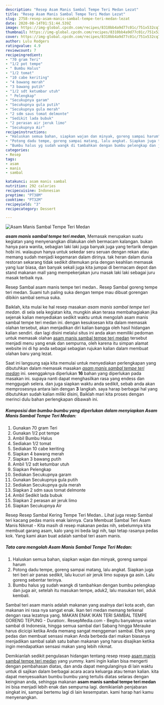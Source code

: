 ```yaml
---
description: "Resep Asam Manis Sambal Tempe Teri Medan Lezat"
title: "Resep Asam Manis Sambal Tempe Teri Medan Lezat"
slug: 2758-resep-asam-manis-sambal-tempe-teri-medan-lezat
date: 2020-08-14T01:51:44.539Z
image: https://img-global.cpcdn.com/recipes/8310bb4a9d77c01c/751x532cq70/asam-manis-sambal-tempe-teri-medan-foto-resep-utama.jpg
thumbnail: https://img-global.cpcdn.com/recipes/8310bb4a9d77c01c/751x532cq70/asam-manis-sambal-tempe-teri-medan-foto-resep-utama.jpg
cover: https://img-global.cpcdn.com/recipes/8310bb4a9d77c01c/751x532cq70/asam-manis-sambal-tempe-teri-medan-foto-resep-utama.jpg
author: Lulu Rodgers
ratingvalue: 4.9
reviewcount: 7
recipeingredient:
- "70 gram Teri"
- "1/2 pot tempe"
- " Bumbu Halus"
- "1/2 tomat"
- "10 cabe keriting"
- "4 bawang merah"
- "3 bawang putih"
- "1/2 sdt ketumbar utuh"
- " Pelengkap"
- "Secukupnya garam"
- "Secukupnya gula putih"
- "Secukupnya gula merah"
- "2 sdm saus tomat delmonte"
- "Sedikit lada bubuk"
- "2 perasan air jeruk limo"
- "Secukupnya Air"
recipeinstructions:
- "Haluskan semua bahan, siapkan wajan dan minyak, goreng sampai harum"
- "Potong dadu tempe, goreng sampai matang, lalu angkat. Siapkan juga teri beri air panas sedikit, lalu kucuri air jeruk limo supaya ga asin. Lalu goreng sebentar terinya."
- "Bumbu halus yg sudah wangk di tambahkan dengan bumbu pelengkap dan juga air, setelah itu masukan tempe, aduk2, lalu masukan teri, aduk kembali."
categories:
- Resep
tags:
- asam
- manis
- sambal

katakunci: asam manis sambal 
nutrition: 292 calories
recipecuisine: Indonesian
preptime: "PT38M"
cooktime: "PT32M"
recipeyield: "3"
recipecategory: Dessert

---
```



![Asam Manis Sambal Tempe Teri Medan](https://img-global.cpcdn.com/recipes/8310bb4a9d77c01c/751x532cq70/asam-manis-sambal-tempe-teri-medan-foto-resep-utama.jpg)

<b><i>asam manis sambal tempe teri medan</i></b>, Memasak merupakan suatu kegiatan yang menyenangkan dilakukan oleh bermacam kalangan. bukan hanya para wanita, sebagian laki laki juga banyak juga yang tertarik dengan hobi ini. walaupun hanya untuk sekedar seru seruan dengan rekan atau memang sudah menjadi kegemaran dalam dirinya. tak heran dalam dunia restoran sekarang tidak sedikit ditemukan pria dengan keahlian memasak yang luar biasa, dan banyak sekali juga kita jumpai di bermacam depot dan stand makanan mall yang mempekerjakan juru masak laki laki sebagai juru masak terbaik nya.

Resep Sambal asam manis tempe teri medan.. Resep Sambal goreng tempe teri medan. Suami tuh paling suka dengan tempe mau dibuat gorengan dibikin sambal semua suka.

Baiklah, kita mulai ke hal resep masakan <i>asam manis sambal tempe teri medan</i>. di sela sela kegiatan kita, mungkin akan terasa membahagiakan jika sejenak kalian menyediakan sedikit waktu untuk mengolah asam manis sambal tempe teri medan ini. dengan kesuksesan kita dalam memasak olahan tersebut, akan menjadikan diri kalian bangga oleh hasil hidangan kalian sendiri. dan lagi disini melalui situs ini anda akan memiliki pedoman untuk memasak olahan <u>asam manis sambal tempe teri medan</u> tersebut menjadi menu yang enak dan sempurna, oleh karena itu simpan alamat website ini di hp anda sebagai sebagian rujukan kalian dalam membuat olahan baru yang lezat.


Saat ini langsung saja kita memulai untuk menyediakan perlengkapan yang dibutuhkan dalam memasak masakan <u><i>asam manis sambal tempe teri medan</i></u> ini. seenggaknya diperlukan <b>16</b> bahan yang diperlukan pada masakan ini. supaya nanti dapat menghasilkan rasa yang endess dan menggugah selera. dan juga siapkan waktu anda sedikit, sebab anda akan memprosesnya antara lain dengan <b>3</b> langkah. saya harap berbagai hal yang dibutuhkan sudah kalian miliki disini, Baiklah mari kita proses dengan merinci dulu bahan perlengkapan dibawah ini.

<!--inarticleads1-->

##### Komposisi dan bumbu-bumbu yang diperlukan dalam menyiapkan Asam Manis Sambal Tempe Teri Medan:

1. Gunakan 70 gram Teri
1. Gunakan 1/2 pot tempe
1. Ambil  Bumbu Halus
1. Sediakan 1/2 tomat
1. Sediakan 10 cabe keriting
1. Siapkan 4 bawang merah
1. Siapkan 3 bawang putih
1. Ambil 1/2 sdt ketumbar utuh
1. Siapkan  Pelengkap
1. Sediakan Secukupnya garam
1. Gunakan Secukupnya gula putih
1. Sediakan Secukupnya gula merah
1. Siapkan 2 sdm saus tomat delmonte
1. Ambil Sedikit lada bubuk
1. Siapkan 2 perasan air jeruk limo
1. Siapkan Secukupnya Air


Resep Resep Sambal Kering Tempe Teri Medan.. Lihat juga resep Sambal teri kacang pedas manis enak lainnya. Cara Membuat Sambal Teri Asam Manis Nikmat - Kita masih di resep makanan pedas nih, sebelumnya kita membuat garang asam, kalo yang ini beda lagi nih, tapi tetap rasanya pedas kok. Yang kami akan buat adalah sambal teri asam manis. 

<!--inarticleads2-->

##### Tata cara mengolah Asam Manis Sambal Tempe Teri Medan:

1. Haluskan semua bahan, siapkan wajan dan minyak, goreng sampai harum
1. Potong dadu tempe, goreng sampai matang, lalu angkat. Siapkan juga teri beri air panas sedikit, lalu kucuri air jeruk limo supaya ga asin. Lalu goreng sebentar terinya.
1. Bumbu halus yg sudah wangk di tambahkan dengan bumbu pelengkap dan juga air, setelah itu masukan tempe, aduk2, lalu masukan teri, aduk kembali.


Sambal teri asam manis adalah makanan yang asalnya dari kota aceh, dan makanan ini rasa nya sangat enak. Ikan teri medan memang terkenal dengan rasa lezatnya yang. MAKAN ENAK IKAN TERI SAMBAL TEMPE GORENG TEPUNG - Duration:. ResepMedia.com - Begitu banyaknya varian sambal di Indonesia, hingga semua sambal dari Sabang hingga Merauke harus dicicipi ketika Anda memang sangat menggemari sambal. Efek yang pedas dan membuat sensasi makan Anda berbeda dari makan biasanya menjadikan sambal salah satu bahan makanan yang harus disajikan ketika ingin mendapatkan sensasi makan yang lebih nikmat. 

Demikianlah sedikit pengulasan hidangan tentang resep resep <u>asam manis sambal tempe teri medan</u> yang yummy. kami ingin kalian bisa mengerti dengan pembahasan diatas, dan anda dapat mengulanginya di lain waktu untuk di sajikan dalam berbagai acara acara keluarga atau teman kalian. kita dapat menyesuaikan bumbu bumbu yang tertulis diatas selaras dengan keinginan anda, sehingga makanan <b>asam manis sambal tempe teri medan</b> ini bisa menjadi lebih enak dan sempurna lagi. demikianlah penjabaran singkat ini, sampai bertemu lagi di lain kesempatan. kami harap hari kamu menyenangkan.
